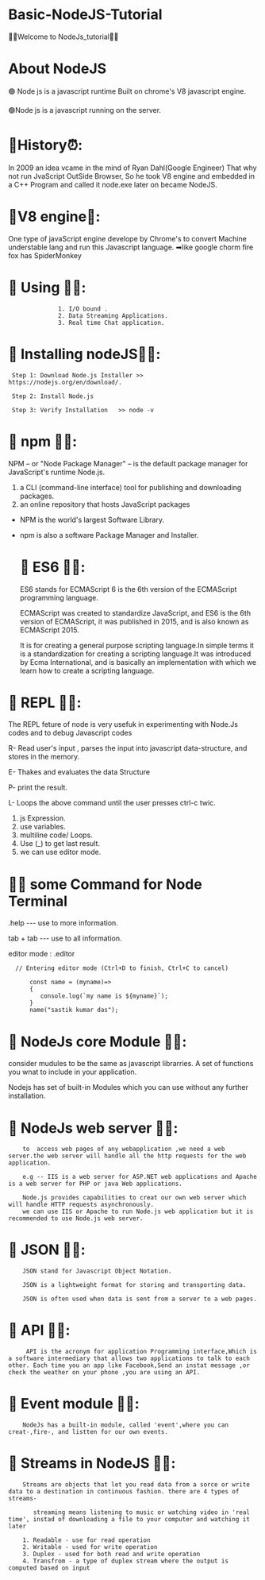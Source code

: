 # Basic-NodeJS-Tutorial
💖💖Welcome to NodeJs_tutorial💖💖

   # About NodeJS
  🟢 Node js is a javascript runtime Built on chrome's V8 javascript engine.
  
   🟢Node js is a javascript running on the server.
   
# 📌History⏰:
In 2009 an idea vcame in the mind of Ryan Dahl(Google Engineer) That why not run JvaScript OutSide Browser, So he took V8 engine and embedded in a C++ Program and called it node.exe later on became NodeJS.
    
  #  📌V8 engine📗: 
  One type of javaScript engine develope by Chrome's to convert Machine understable lang and run this Javascript language.
    ➡like google chorm fire fox has SpiderMonkey
    
  #  📌 Using 🐱‍🚀:
                  1. I/O bound .
                  2. Data Streaming Applications.
                  3. Real time Chat application.
     
   # 📌 Installing nodeJS🐱‍🚀:
     Step 1: Download Node.js Installer >> https://nodejs.org/en/download/.
     
     Step 2: Install Node.js 
     
     Step 3: Verify Installation   >> node -v
   
 #  📌 npm 🐱‍🚀: 
 NPM – or "Node Package Manager" – is the default package manager for JavaScript's runtime Node.js.
 
1. a CLI (command-line interface) tool for publishing and downloading packages.
2. an online repository that hosts JavaScript packages

* NPM is the world's largest Software Library.
* npm is also a software Package Manager and Installer.
 

  # 📌 ES6 🐱‍🚀: 
  ES6 stands for ECMAScript 6 is the 6th version of the ECMAScript programming language.

   ECMAScript was created to standardize JavaScript, and ES6 is the 6th version of ECMAScript, it was published in 2015, and is also known as ECMAScript 2015.
   
   It is for creating a general purpose scripting language.In simple terms it is a standardization for creating a scripting language.It was introduced by Ecma International, and is basically an implementation with which we learn how to create a scripting language. 

 #  📌 REPL 🐱‍🚀: 
 The REPL feture of node is very usefuk in experimenting with Node.Js codes and to debug Javascript codes
       
   R- Read user's input , parses the input into javascript data-structure, and stores in the memory.
   
   E- Thakes and evaluates the data Structure
   
   P- print the result.
   
   L- Loops the above command until the user presses ctrl-c twic.

   1. js Expression.
   2. use variables.
   3. multiline code/ Loops.
   4. Use (_) to get last result.
   5. we can use editor mode.

 #  📸🐱 some Command for Node Terminal
   .help --- use to more information.
   
   tab + tab --- use to all information.
   
   editor mode :  .editor
   
      // Entering editor mode (Ctrl+D to finish, Ctrl+C to cancel)

          const name = (myname)=>
          {
             console.log(`my name is ${myname}`);
          }
          name("sastik kumar das");
          
   # 📌 NodeJs core Module 🐱‍🚀: 
   consider mudules to be the same as javascript librarries. A set of functions you wnat to include in your application. 
   
   Nodejs has set of built-in Modules which you can use without any further installation.
  # 📌 NodeJs web server 🐱‍🚀:
        to  access web pages of any webapplication ,we need a web server.the web server will handle all the http requests for the web application.

        e.g -- IIS is a web server for ASP.NET web applications and Apache is a web server for PHP or java Web applications.

        Node.js provides capabilities to creat our own web server which  will handle HTTP requests asynchronously.
        we can use IIS or Apache to run Node.js web application but it is recommended to use Node.js web server.
   # 📌 JSON 🐱‍🚀: 
        JSON stand for Javascript Object Notation.
        
        JSON is a lightweight format for storing and transporting data.
        
        JSON is often used when data is sent from a server to a web pages.

   # 📌 API 🐱‍🚀: 
         API is the acronym for application Programming interface,Which is a software intermediary that allows two applications to talk to each other. Each time you an app like Facebook,Send an instat message ,or check the weather on your phone ,you are using an API.

   # 📌 Event module 🐱‍🚀:
        NodeJs has a built-in module, called 'event',where you can creat-,fire-, and listten for our own events.

   #  📌 Streams in NodeJS 🐱‍🚀:
        Streams are objects that let you read data from a sorce or write data to a destination in continuous fashion. there are 4 types of streams-
        
           streaming means listening to music or watching video in 'real time', instad of downloading a file to your computer and watching it later
           
        1. Readable - use for read operation
        2. Writable - used for write operation
        3. Duplex - used for both read and write operation
        4. Transfrom - a type of duplex stream where the output is computed based on input
